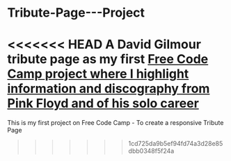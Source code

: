 # Tribute-Page---Project
<<<<<<< HEAD
A David Gilmour tribute page as my first <a href="https://www.freecodecamp.org/">Free Code Camp project where I highlight information and discography from Pink Floyd and of his solo career <a/>
=======
This is my first project on Free Code Camp - To create a responsive Tribute Page
>>>>>>> 1cd725da9b5ef94fd74a3d28e85dbb0348f5f24a
